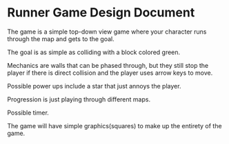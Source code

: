 # Runner Game Design Document

The game is a simple top-down view game where your character runs through the map and gets to the goal.

The goal is as simple as colliding with a block colored green.

Mechanics are walls that can be phased through, but they still stop the player if there is direct collision and the player uses arrow keys to move.

Possible power ups include a star that just annoys the player.

Progression is just playing through different maps.

Possible timer.

The game will have simple graphics(squares) to make up the entirety of the game.


